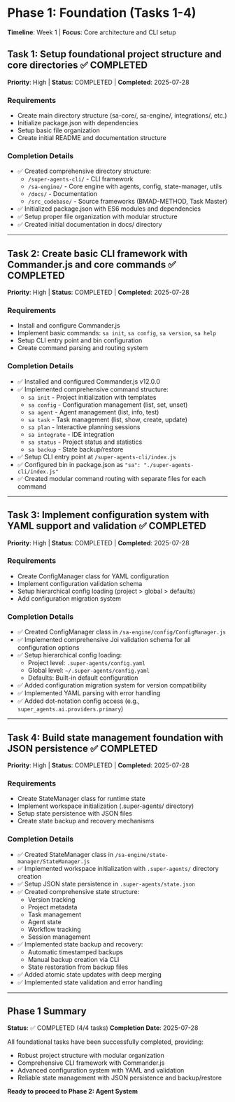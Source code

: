 # Phase 1: Foundation (Tasks 1-4)
**Timeline**: Week 1 | **Focus**: Core architecture and CLI setup

## Task 1: Setup foundational project structure and core directories ✅ COMPLETED
**Priority**: High | **Status**: COMPLETED | **Completed**: 2025-07-28

### Requirements
- Create main directory structure (sa-core/, sa-engine/, integrations/, etc.)
- Initialize package.json with dependencies
- Setup basic file organization
- Create initial README and documentation structure

### Completion Details
- ✅ Created comprehensive directory structure:
  - `/super-agents-cli/` - CLI framework
  - `/sa-engine/` - Core engine with agents, config, state-manager, utils
  - `/docs/` - Documentation
  - `/src_codebase/` - Source frameworks (BMAD-METHOD, Task Master)
- ✅ Initialized package.json with ES6 modules and dependencies
- ✅ Setup proper file organization with modular structure
- ✅ Created initial documentation in docs/ directory

---

## Task 2: Create basic CLI framework with Commander.js and core commands ✅ COMPLETED
**Priority**: High | **Status**: COMPLETED | **Completed**: 2025-07-28

### Requirements
- Install and configure Commander.js
- Implement basic commands: `sa init`, `sa config`, `sa version`, `sa help`
- Setup CLI entry point and bin configuration
- Create command parsing and routing system

### Completion Details
- ✅ Installed and configured Commander.js v12.0.0
- ✅ Implemented comprehensive command structure:
  - `sa init` - Project initialization with templates
  - `sa config` - Configuration management (list, set, unset)
  - `sa agent` - Agent management (list, info, test)
  - `sa task` - Task management (list, show, create, update)
  - `sa plan` - Interactive planning sessions
  - `sa integrate` - IDE integration
  - `sa status` - Project status and statistics
  - `sa backup` - State backup/restore
- ✅ Setup CLI entry point at `/super-agents-cli/index.js`
- ✅ Configured bin in package.json as `"sa": "./super-agents-cli/index.js"`
- ✅ Created modular command routing with separate files for each command

---

## Task 3: Implement configuration system with YAML support and validation ✅ COMPLETED
**Priority**: High | **Status**: COMPLETED | **Completed**: 2025-07-28

### Requirements
- Create ConfigManager class for YAML configuration
- Implement configuration validation schema
- Setup hierarchical config loading (project > global > defaults)
- Add configuration migration system

### Completion Details
- ✅ Created ConfigManager class in `/sa-engine/config/ConfigManager.js`
- ✅ Implemented comprehensive Joi validation schema for all configuration options
- ✅ Setup hierarchical config loading:
  - Project level: `.super-agents/config.yaml`
  - Global level: `~/.super-agents/config.yaml` 
  - Defaults: Built-in default configuration
- ✅ Added configuration migration system for version compatibility
- ✅ Implemented YAML parsing with error handling
- ✅ Added dot-notation config access (e.g., `super_agents.ai.providers.primary`)

---

## Task 4: Build state management foundation with JSON persistence ✅ COMPLETED
**Priority**: High | **Status**: COMPLETED | **Completed**: 2025-07-28

### Requirements
- Create StateManager class for runtime state
- Implement workspace initialization (.super-agents/ directory)
- Setup state persistence with JSON files
- Create state backup and recovery mechanisms

### Completion Details
- ✅ Created StateManager class in `/sa-engine/state-manager/StateManager.js`
- ✅ Implemented workspace initialization with `.super-agents/` directory creation
- ✅ Setup JSON state persistence in `.super-agents/state.json`
- ✅ Created comprehensive state structure:
  - Version tracking
  - Project metadata
  - Task management
  - Agent state
  - Workflow tracking
  - Session management
- ✅ Implemented state backup and recovery:
  - Automatic timestamped backups
  - Manual backup creation via CLI
  - State restoration from backup files
- ✅ Added atomic state updates with deep merging
- ✅ Implemented state validation and error handling

---

## Phase 1 Summary
**Status**: ✅ COMPLETED (4/4 tasks)
**Completion Date**: 2025-07-28

All foundational tasks have been successfully completed, providing:
- Robust project structure with modular organization
- Comprehensive CLI framework with Commander.js
- Advanced configuration system with YAML and validation
- Reliable state management with JSON persistence and backup/restore

**Ready to proceed to Phase 2: Agent System**